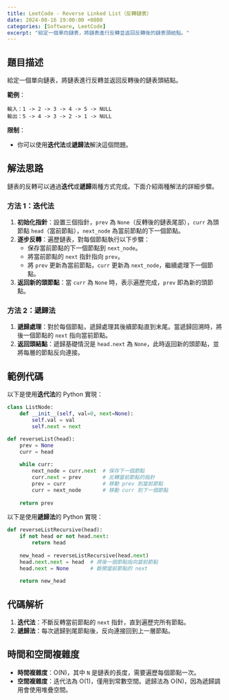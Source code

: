 ```yaml
---
title: LeetCode - Reverse Linked List（反轉鏈表）
date: 2024-08-16 19:00:00 +0800
categories: [Software, LeetCode]
excerpt: "給定一個單向鏈表，將鏈表進行反轉並返回反轉後的鏈表頭結點。"
---
```


## 題目描述
給定一個單向鏈表，將鏈表進行反轉並返回反轉後的鏈表頭結點。

**範例**：

```
輸入：1 -> 2 -> 3 -> 4 -> 5 -> NULL
輸出：5 -> 4 -> 3 -> 2 -> 1 -> NULL
```

**限制**：
- 你可以使用**迭代法**或**遞歸法**解決這個問題。

## 解法思路
鏈表的反轉可以通過**迭代**或**遞歸**兩種方式完成。下面介紹兩種解法的詳細步驟。

### 方法 1：迭代法
1. **初始化指針**：設置三個指針，`prev` 為 `None`（反轉後的鏈表尾部），`curr` 為頭節點 `head`（當前節點），`next_node` 為當前節點的下一個節點。
2. **逐步反轉**：遍歷鏈表，對每個節點執行以下步驟：
   - 保存當前節點的下一個節點到 `next_node`。
   - 將當前節點的 `next` 指針指向 `prev`。
   - 將 `prev` 更新為當前節點，`curr` 更新為 `next_node`，繼續處理下一個節點。
3. **返回新的頭節點**：當 `curr` 為 `None` 時，表示遍歷完成，`prev` 即為新的頭節點。

### 方法 2：遞歸法
1. **遞歸處理**：對於每個節點，遞歸處理其後續節點直到末尾。當遞歸回溯時，將後一個節點的 `next` 指向當前節點。
2. **返回頭結點**：遞歸基礎情況是 `head.next` 為 `None`，此時返回新的頭節點，並將每層的節點反向連接。

## 範例代碼

以下是使用**迭代法**的 Python 實現：

```python
class ListNode:
    def __init__(self, val=0, next=None):
        self.val = val
        self.next = next

def reverseList(head):
    prev = None
    curr = head
    
    while curr:
        next_node = curr.next  # 保存下一個節點
        curr.next = prev       # 反轉當前節點的指針
        prev = curr            # 移動 prev 到當前節點
        curr = next_node       # 移動 curr 到下一個節點
    
    return prev
```

以下是使用**遞歸法**的 Python 實現：

```python
def reverseListRecursive(head):
    if not head or not head.next:
        return head
    
    new_head = reverseListRecursive(head.next)
    head.next.next = head  # 將後一個節點指向當前節點
    head.next = None       # 斷開當前節點的 next
    
    return new_head
```

## 代碼解析
1. **迭代法**：不斷反轉當前節點的 `next` 指針，直到遍歷完所有節點。
2. **遞歸法**：每次遞歸到尾節點後，反向連接回到上一層節點。

## 時間和空間複雜度
- **時間複雜度**：O(N)，其中 `N` 是鏈表的長度，需要遍歷每個節點一次。
- **空間複雜度**：迭代法為 O(1)，僅用到常數空間。遞歸法為 O(N)，因為遞歸調用會使用堆疊空間。
